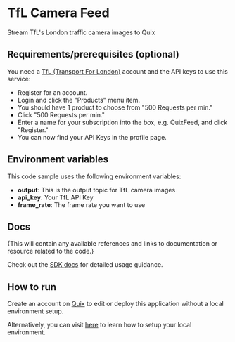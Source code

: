 # TfL Camera Feed

Stream TfL's London traffic camera images to Quix

## Requirements/prerequisites (optional)
	
You need a [TfL (Transport For London)](https://api-portal.tfl.gov.uk/) account and the API keys to use this service:
- Register for an account.
- Login and click the "Products" menu item.
- You should have 1 product to choose from "500 Requests per min."
- Click "500 Requests per min."
- Enter a name for your subscription into the box, e.g. QuixFeed, and click "Register."
- You can now find your API Keys in the profile page.

## Environment variables

This code sample uses the following environment variables:

- **output**: This is the output topic for TfL camera images
- **api_key**: Your TfL API Key
- **frame_rate**: The frame rate you want to use

## Docs
{This will contain any available references and links to documentation or resource related to the code.}

Check out the [SDK docs](https://quix.ai/docs/sdk/introduction.html) for detailed usage guidance.

## How to run
Create an account on [Quix](https://portal.platform.quix.ai/self-sign-up?xlink=github) to edit or deploy this application without a local environment setup.

Alternatively, you can visit [here](https://quix.ai/docs/sdk/python-setup.html) to learn how to setup your local environment.